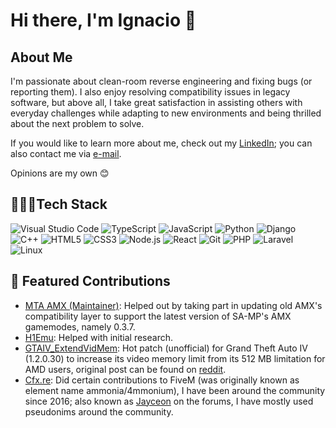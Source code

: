 # Hi there, I'm Ignacio 👋

## About Me
I'm passionate about clean-room reverse engineering and fixing bugs (or reporting them). I also enjoy resolving compatibility issues in legacy software, but above all, I take great satisfaction in assisting others with everyday challenges while adapting to new environments and being thrilled about the next problem to solve.

If you would like to learn more about me, check out my [LinkedIn](https://linkedin.com/in/colistro123); you can also contact me via [e-mail](mailto:colistro123@aol.com). 

Opinions are my own 😊

## 👨🏻‍💻Tech Stack
![Visual Studio Code](https://img.shields.io/badge/Visual%20Studio%20Code-0078d7.svg?style=flat-square&logo=visual-studio-code&logoColor=white)
![TypeScript](https://img.shields.io/badge/TypeScript-%23007ACC.svg?style=flat-square&logo=typescript&logoColor=white)
![JavaScript](https://img.shields.io/badge/-JavaScript-F7DF1E?style=flat-square&logo=javascript&logoColor=black)
![Python](https://img.shields.io/badge/-Python-3776AB?style=flat-square&logo=python&logoColor=white)
![Django](https://img.shields.io/badge/django-%23092E20.svg?style=flat-square&logo=django&logoColor=white)
![C++](https://img.shields.io/badge/-C++-00599C?style=flat-square&logo=c%2B%2B&logoColor=white)
![HTML5](https://img.shields.io/badge/-HTML5-E34F26?style=flat-square&logo=html5&logoColor=white)
![CSS3](https://img.shields.io/badge/-CSS3-1572B6?style=flat-square&logo=css3&logoColor=white)
![Node.js](https://img.shields.io/badge/-Node.js-339933?style=flat-square&logo=node.js&logoColor=white)
![React](https://img.shields.io/badge/-React-61DAFB?style=flat-square&logo=react&logoColor=black)
![Git](https://img.shields.io/badge/-Git-F05032?style=flat-square&logo=git&logoColor=white)
![PHP](https://img.shields.io/badge/PHP-%23777BB4.svg?style=flat-square&logo=php&logoColor=white)
![Laravel](https://img.shields.io/badge/Laravel-%23FF2D20.svg?style=flat-square&logo=laravel&logoColor=white)
![Linux](https://img.shields.io/badge/Linux-FCC624?style=flat-square&logo=linux&logoColor=black)

## 🌟 Featured Contributions
- [MTA AMX (Maintainer)](https://github.com/multitheftauto/amx/commits?author=colistro123): Helped out by taking part in updating old AMX's compatibility layer to support the latest version of SA-MP's AMX gamemodes, namely 0.3.7.
- [H1Emu](https://github.com/H1emu/h1z1-server): Helped with initial research.
- [GTAIV_ExtendVidMem](https://github.com/colistro123/GTAIV_ExtendVidMem): Hot patch (unofficial) for Grand Theft Auto IV (1.2.0.30) to increase its video memory limit from its 512 MB limitation for AMD users, original post can be found on [reddit](https://www.reddit.com/r/pcgaming/comments/fmppho/gta_iv_unofficial_patch_for_the_512_mb_limit_in/).
- [Cfx.re](https://cfx.re): Did certain contributions to FiveM (was originally known as element name ammonia/4mmonium), I have been around the community since 2016; also known as [Jayceon](https://forum.cfx.re/u/jayceon) on the forums, I have mostly used pseudonims around the community.
